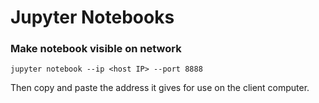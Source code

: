 # Jupyter Notebooks
### Make notebook visible on network
```
jupyter notebook --ip <host IP> --port 8888
```
Then copy and paste the address it gives for use on the client computer.
